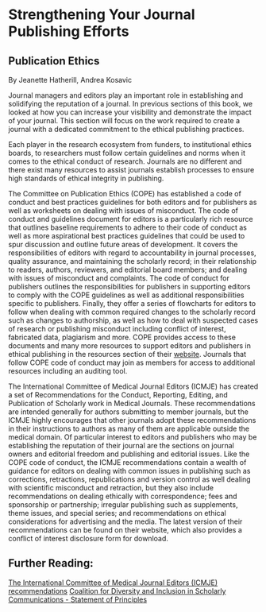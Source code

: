 # Strengthening Your Journal Publishing Efforts

## Publication Ethics

By Jeanette Hatherill, Andrea Kosavic



Journal managers and editors play an important role in establishing and solidifying
the reputation of a journal. In previous sections of this book, we looked at how you
can increase your visibility and demonstrate the impact of your journal.
 This section will focus on the work required to create a journal with a
 dedicated commitment to the ethical publishing practices.

Each player in the research ecosystem from funders, to institutional ethics boards,
to researchers must follow certain guidelines and norms when it comes to the ethical
conduct of research. Journals are no different and there exist many resources to assist
journals establish processes to ensure high standards of ethical integrity in publishing.

The Committee on Publication Ethics (COPE) has established a code of conduct and best practices
guidelines for both editors and for publishers as well as worksheets on dealing with issues
of misconduct. The code of conduct and guidelines document for editors is a particularly rich resource
that outlines baseline requirements to adhere to their code of conduct as well as more aspirational
best practices guidelines that could be used to spur discussion and outline future areas of development.
 It covers the responsibilities of editors with regard to accountability in journal processes, quality
assurance, and maintaining the scholarly record; in their relationship to readers, authors, reviewers,
and editorial board members; and dealing with issues of misconduct and complaints. The code of conduct for publishers outlines the responsibilities for publishers in supporting editors to comply with the COPE guidelines as well as additional responsibilities specific to publishers. Finally, they offer a series of flowcharts for editors to follow when dealing with common required changes
to the scholarly record such as changes to authorship, as well as how to deal with suspected cases of research or publishing misconduct including conflict of interest, fabricated data, plagiarism and more. COPE provides access to these documents and many more resources to support editors and publishers in ethical publishing in the resources section of their [website](https://publicationethics.org/resources). Journals that follow COPE code of conduct may join as members for access to additional resources including an  auditing tool.

The International Committee of Medical Journal Editors (ICMJE) has created
a set of Recommendations for the Conduct, Reporting, Editing, and Publication of Scholarly work in
Medical Journals. These recommendations are intended generally for authors submitting to member journals,
but the ICMJE highly encourages that other journals adopt these recommendations in their instructions to
authors as many of them are applicable outside the medical domain. Of particular interest to editors and
publishers who may be establishing the reputation of their journal are the sections on journal owners and editorial freedom and publishing and editorial issues. Like the COPE code of conduct, the ICMJE recommendations contain a wealth of guidance for editors on dealing with common issues in publishing such as corrections, retractions, republications and version control as well dealing with  scientific misconduct and retraction, but they also include recommendations on dealing ethically with correspondence; fees and sponsorship or partnership; irregular publishing such as supplements, theme issues, and special series; and recommendations on ethical considerations for advertising and the media. The latest version of their recommendations can be found on their website, which also provides a conflict of interest disclosure form for download.

## Further Reading:

[The International Committee of Medical Journal Editors (ICMJE) recommendations](http://www.icmje.org/recommendations/)
[Coalition for Diversity and Inclusion in Scholarly Communications - Statement of Principles](https://c4disc.org/principles/)
